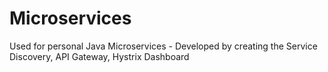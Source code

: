 # Microservices
Used for personal Java Microservices - Developed by creating the Service Discovery, API Gateway, Hystrix Dashboard
